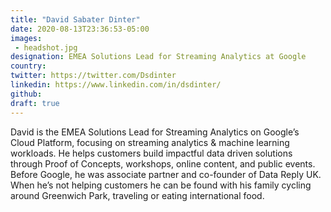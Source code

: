 ```yaml
---
title: "David Sabater Dinter"
date: 2020-08-13T23:36:53-05:00
images:
 - headshot.jpg
designation: EMEA Solutions Lead for Streaming Analytics at Google
country: 
twitter: https://twitter.com/Dsdinter
linkedin: https://www.linkedin.com/in/dsdinter/
github: 
draft: true
---
```


David is the EMEA Solutions Lead for Streaming Analytics on Google’s Cloud Platform, focusing on streaming analytics & machine learning workloads. He helps customers build impactful data driven solutions through Proof of Concepts, workshops, online content, and public events. Before Google, he was associate partner and co-founder of Data Reply UK. When he’s not helping customers he can be found with his family cycling around Greenwich Park, traveling or eating international food.

